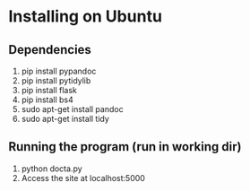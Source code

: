 # Installing on Ubuntu

## Dependencies

1.  pip install pypandoc
2.  pip install pytidylib
3.  pip install flask
4.  pip install bs4
5.  sudo apt-get install pandoc
6.  sudo apt-get install tidy

## Running the program (run in working dir)

1.  python docta.py
2.  Access the site at localhost:5000
